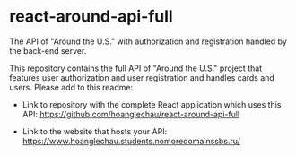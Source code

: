 # react-around-api-full

The API of "Around the U.S." with authorization and registration handled by the back-end server.

This repository contains the full API of "Around the U.S." project that features user authorization and user registration and handles cards and users. Please add to this readme:

* Link to repository with the complete React application which uses this API:
  <https://github.com/hoanglechau/react-around-api-full>

* Link to the website that hosts your API:
  <https://www.hoanglechau.students.nomoredomainssbs.ru/>
